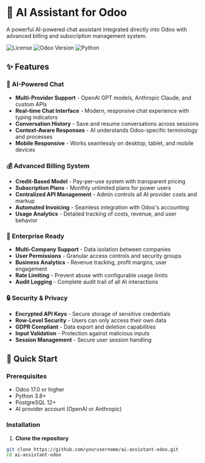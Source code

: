 # 🤖 AI Assistant for Odoo

A powerful AI-powered chat assistant integrated directly into Odoo with advanced billing and subscription management system.

![License](https://img.shields.io/badge/license-LGPL--3.0-blue.svg)
![Odoo Version](https://img.shields.io/badge/Odoo-17.0-brightgreen.svg)
![Python](https://img.shields.io/badge/Python-3.8+-blue.svg)

## ✨ Features

### 🤖 AI-Powered Chat
- **Multi-Provider Support** - OpenAI GPT models, Anthropic Claude, and custom APIs
- **Real-time Chat Interface** - Modern, responsive chat experience with typing indicators
- **Conversation History** - Save and resume conversations across sessions
- **Context-Aware Responses** - AI understands Odoo-specific terminology and processes
- **Mobile Responsive** - Works seamlessly on desktop, tablet, and mobile devices

### 💰 Advanced Billing System
- **Credit-Based Model** - Pay-per-use system with transparent pricing
- **Subscription Plans** - Monthly unlimited plans for power users  
- **Centralized API Management** - Admin controls all AI provider costs and markup
- **Automated Invoicing** - Seamless integration with Odoo's accounting
- **Usage Analytics** - Detailed tracking of costs, revenue, and user behavior

### 🏢 Enterprise Ready
- **Multi-Company Support** - Data isolation between companies
- **User Permissions** - Granular access controls and security groups
- **Business Analytics** - Revenue tracking, profit margins, user engagement
- **Rate Limiting** - Prevent abuse with configurable usage limits
- **Audit Logging** - Complete audit trail of all AI interactions

### 🔒 Security & Privacy
- **Encrypted API Keys** - Secure storage of sensitive credentials
- **Row-Level Security** - Users can only access their own data
- **GDPR Compliant** - Data export and deletion capabilities
- **Input Validation** - Protection against malicious inputs
- **Session Management** - Secure user session handling

## 🚀 Quick Start

### Prerequisites
- Odoo 17.0 or higher
- Python 3.8+
- PostgreSQL 12+
- AI provider account (OpenAI or Anthropic)

### Installation

1. **Clone the repository**
```bash
git clone https://github.com/yourusername/ai-assistant-odoo.git
cd ai-assistant-odoo

